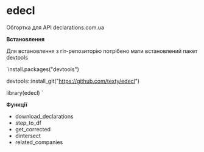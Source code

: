 

# edecl


Обгортка для API declarations.com.ua

**Встановлення**

Для встановлення з гіт-репозиторію потрібено мати встановлений пакет devtools

`install.packages("devtools")

devtools::install_git("https://github.com/texty/edecl")

library(edecl)
`

**Функції**


  * download_declarations
  * step_to_df
  * get_corrected
  * dintersect
  * related_companies